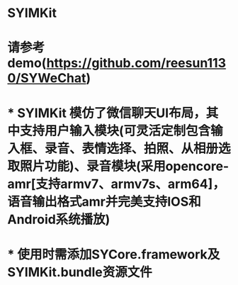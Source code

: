 # SYIMKit
# 请参考demo(https://github.com/reesun1130/SYWeChat)
# * SYIMKit 模仿了微信聊天UI布局，其中支持用户输入模块(可灵活定制包含输入框、录音、表情选择、拍照、从相册选取照片功能)、录音模块(采用opencore-amr[支持armv7、armv7s、arm64]，语音输出格式amr并完美支持IOS和Android系统播放)
# * 使用时需添加SYCore.framework及SYIMKit.bundle资源文件
